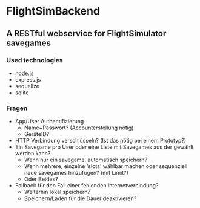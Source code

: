 # FlightSimBackend
## A RESTful webservice for FlightSimulator savegames

### Used technologies
+ node.js
+ express.js
+ sequelize
+ sqlite


### Fragen
+ App/User Authentifizierung
    + Name+Passwort? (Accounterstellung nötig)
    + GeräteID?
+ HTTP Verbindung verschlüsseln? (Ist das nötig bei einem Prototyp?)
+ Ein Savegame pro User oder eine Liste mit Savegames aus der gewählt werden kann?
    + Wenn nur ein savegame, automatisch speichern?
    + Wenn mehrere, einzelne 'slots' wählbar machen oder sequenziell neue savegames hinzufügen? (mit Limit?)
    + Oder Beides?
+ Fallback für den Fall einer fehlenden Internetverbindung?
    + Weiterhin lokal speichern?
    + Speichern/Laden für die Dauer deaktivieren?